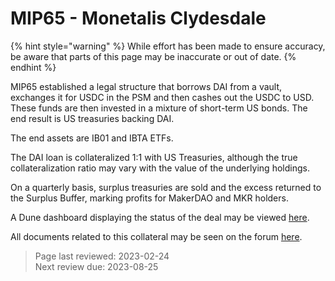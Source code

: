 # MIP65 - Monetalis Clydesdale

{% hint style="warning" %}
While effort has been made to ensure accuracy, be aware that parts of this page may be inaccurate or out of date.
{% endhint %}

MIP65 established a legal structure that borrows DAI from a vault, exchanges it for USDC in the PSM and then cashes out the USDC to USD. These funds are then invested in a mixture of short-term US bonds. The end result is US treasuries backing DAI.

The end assets are IB01 and IBTA ETFs.

The DAI loan is collateralized 1:1 with US Treasuries, although the true collateralization ratio may vary with the value of the underlying holdings.

On a quarterly basis, surplus treasuries are sold and the excess returned to the Surplus Buffer, marking profits for MakerDAO and MKR holders.

A Dune dashboard displaying the status of the deal may be viewed [here](https://dune.com/SebVentures/makerdao-mip65).

All documents related to this collateral may be seen on the forum [here](https://forum.makerdao.com/t/mip65-monetalis-clydesdale-documentation-hq/17923).

>Page last reviewed: 2023-02-24  
>Next review due: 2023-08-25  
